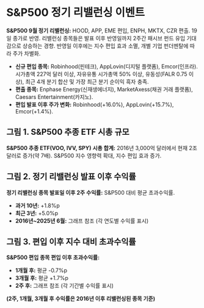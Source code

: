 # S&P500 정기 리밸런싱 이벤트

**S&P500 9월 정기 리밸런싱:** HOOD, APP, EME 편입, ENPH, MKTX, CZR 편출. 19일 종가로 반영.  리밸런싱 종목들은 발표 이후 반영일까지 2주간 패시브 펀드 유입 기대감으로 상승하는 경향. 반영일 이후에는 지수 편입 효과 소멸, 개별 기업 펀더멘탈에 따라 주가 차별화.

- **신규 편입 종목:** Robinhood(핀테크), AppLovin(디지털 플랫폼), Emcor(인프라). 시가총액 227억 달러 이상, 자유유통 시가총액 50% 이상, 유동성(FALR 0.75 이상), 최근 4개 분기 합산 및 가장 최근 분기 순이익 흑자 충족.
- **편출 종목:** Enphase Energy(신재생에너지), MarketAxess(채권 거래 플랫폼), Caesars Entertainment(카지노).
- **편입 발표 이후 주가 변화:** Robinhood(+16.0%), AppLovin(+15.7%), Emcor(+1.4%).


## 그림 1. S&P500 추종 ETF 시총 규모

**S&P500 추종 ETF(VOO, IVV, SPY) 시총 합계:** 2016년 3,000억 달러에서 현재 2조 달러로 증가(약 7배). S&P500 지수 영향력 확대, 지수 편입 효과 증가.


## 그림 2. 정기 리밸런싱 발표 이후 수익률

**정기 리밸런싱 종목 발표일 이후 2주 수익률:** S&P500 대비 평균 초과수익률.
- **과거 10년:** +1.8%p
- **최근 3년:** +5.0%p
- **2016년~2025년 6월:**  그래프 참조 (각 연도별 수익률 표시)


## 그림 3. 편입 이후 지수 대비 초과수익률

**S&P500 편입 종목 편입 이후 초과수익률:**
- **1개월 후:** 평균 -0.7%p
- **3개월 후:** 평균 +1.7%p
- **2주 후:** 그래프 참조 (각 기간별 수익률 표시)

**(2주, 1개월, 3개월 후 수익률은 2016년 이후 리밸런싱된 종목 기준)**
